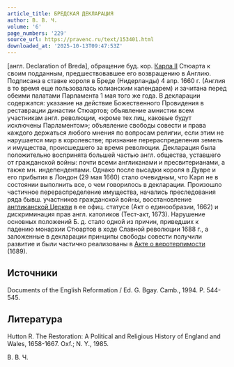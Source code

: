 ```yaml
---
article_title: БРЕДСКАЯ ДЕКЛАРАЦИЯ
author: В. В. Ч.
volume: '6'
page_numbers: '229'
source_url: https://pravenc.ru/text/153401.html
downloaded_at: '2025-10-13T09:47:53Z'
---
```


[англ. Declaration of Breda], обращение буд. кор. [Карла II](<https://pravenc.ru/text/Карла II.html>) Стюарта к своим подданным, предшествовавшее его возвращению в Англию. Подписана в ставке короля в Бреде (Нидерланды) 4 апр. 1660 г. (Англия в то время еще пользовалась юлианским календарем) и зачитана перед обеими палатами Парламента 1 мая того же года. В декларации содержатся: указание на действие Божественного Провидения в реставрации династии Стюартов; объявление амнистии всем участникам англ. революции, «кроме тех лиц, каковые будут исключены Парламентом»; объявление свободы совести и права каждого держаться любого мнения по вопросам религии, если этим не нарушается мир в королевстве; признание перераспределения земель и имущества, происшедшего за время революции. Декларация была положительно воспринята большей частью англ. общества, уставшего от гражданской войны: почти всеми англиканами и пресвитерианами, а также мн. индепендентами. Однако после высадки короля в Дувре и его прибытия в Лондон (29 мая 1660) стало очевидным, что Карл не в состоянии выполнить все, о чем говорилось в декларации. Произошло частичное перераспределение имущества, начались преследования ряда бывш. участников гражданской войны, восстановление [англиканской Церкви](<https://pravenc.ru/text/англиканской Церкви.html>) в ее офиц. статусе (Акт о единообразии, 1662) и дискриминация прав англ. католиков (Тест-акт, 1673). Нарушение основных положений Б. д. стало одной из причин, приведших к падению монархии Стюартов в ходе Славной революции 1688 г., а заложенные в декларации принципы свободы совести получили развитие и были частично реализованы в [Акте о веротерпимости](<https://pravenc.ru/text/Акте о веротерпимости.html>) (1689).

## Источники

Documents of the English Reformation / Ed. G. Bgay. Camb., 1994. P. 544-545.

## Литература

Hutton R. The Restoration: A Political and Religious History of England and Wales, 1658-1667. Oxf.; N. Y., 1985.

В. В. Ч.
